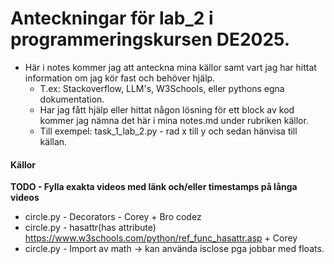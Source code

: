 # Anteckningar för lab_2 i programmeringskursen DE2025.
- Här i notes kommer jag att anteckna mina källor samt vart jag har hittat information om jag kör fast och behöver hjälp.
  - T.ex: Stackoverflow, LLM's, W3Schools, eller pythons egna dokumentation.
  - Har jag fått hjälp eller hittat någon lösning för ett block av kod kommer jag nämna det här i mina notes.md under rubriken källor.
  - Till exempel: task_1_lab_2.py - rad x till y och sedan hänvisa till källan.


#### Källor
**TODO - Fylla exakta videos med länk och/eller timestamps på långa videos** 
* circle.py - Decorators - Corey + Bro codez
* circle.py - hasattr(has attribute) https://www.w3schools.com/python/ref_func_hasattr.asp + Corey
* circle.py - Import av math -> kan använda isclose pga jobbar med floats. 